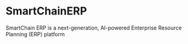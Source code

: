 # SmartChainERP
SmartChain ERP is a next-generation, AI-powered Enterprise Resource Planning (ERP) platform
